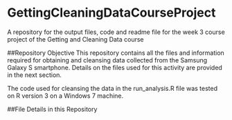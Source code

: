 # GettingCleaningDataCourseProject
A repository for the output files, code and readme file for the week 3 course project of the Getting and Cleaning Data course

##Repository Objective
This repository contains all the files and information required for obtaining and cleansing data collected from the Samsung Galaxy S smartphone. Details on the files used for this activity are provided in the next section.

The code used for cleansing the data in the run_analysis.R file was tested on R version 3 on a Windows 7 machine.

##File Details in this Repository

